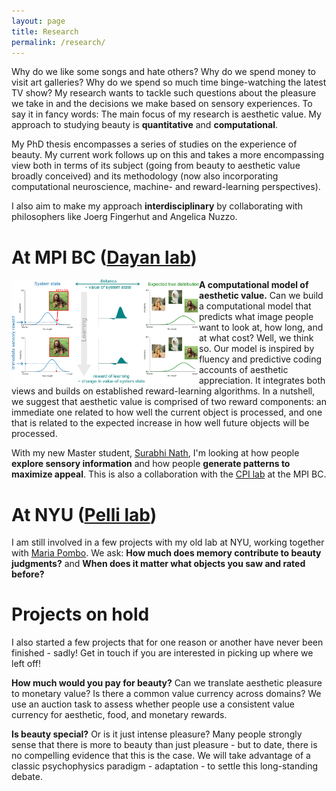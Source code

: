 ```yaml
---
layout: page
title: Research
permalink: /research/
---
```


Why do we like some songs and hate others? Why do we spend money to visit art galleries? Why do we spend so much time binge-watching the latest TV show? My research wants to tackle such questions about the pleasure we take in and the decisions we make based on sensory experiences. To say it in fancy words: The main focus of my research is aesthetic value. My approach to studying beauty is **quantitative** and **computational**.

My PhD thesis encompasses a series of studies on the experience of beauty. My current work follows up on this and takes a more encompassing view both in terms of its subject (going from beauty to aesthetic value broadly conceived) and its methodology (now also incorporating computational neuroscience, machine- and reward-learning perspectives).

I also aim to make my approach **interdisciplinary** by collaborating with philosophers like Joerg Fingerhut and Angelica Nuzzo.

# At MPI BC ([Dayan lab](https://www.kyb.tuebingen.mpg.de/computational-neuroscience))

<img src="https://github.com/aenneb/aenneb.github.io/blob/master/files/model%20illustration%20SAB%20report.png" width="300" align="left"> **A computational model of aesthetic value.** Can we build a computational model that predicts what image people want to look at, how long, and at what cost? Well, we think so. Our model is inspired by fluency and predictive coding accounts of aesthetic appreciation. It integrates both views and builds on established reward-learning algorithms. In a nutshell, we suggest that aesthetic value is comprised of two reward components: an immediate one related to how well the current object is processed, and one that is related to the expected increase in how well future objects will be processed.

With my new Master student, [Surabhi Nath](https://surabhisnath.github.io/), I'm looking at how people **explore sensory information** and how people **generate patterns to maximize appeal**. This is also a collaboration with the [CPI lab](https://cpilab.org/) at the MPI BC.

# At NYU ([Pelli lab](https://denispelli.com/welcome.html))

I am still involved in a few projects with my old lab at NYU, working together with [Maria Pombo](https://twitter.com/mari_pombo?lang=en). We ask: **How much does memory contribute to beauty judgments?** and **When does it matter what objects you saw and rated before?**

# Projects on hold

I also started a few projects that for one reason or another have never been finished - sadly! Get in touch if you are interested in picking up where we left off!

**How much would you pay for beauty?** Can we translate aesthetic pleasure to monetary value? Is there a common value currency across domains? We use an auction task to assess whether people use a consistent value currency for aesthetic, food, and monetary rewards. 

**Is beauty special?** Or is it just intense pleasure? Many people strongly sense that there is more to beauty than just pleasure - but to date, there is no compelling evidence that this is the case. We will take advantage of a classic psychophysics paradigm - adaptation - to settle this long-standing debate.

